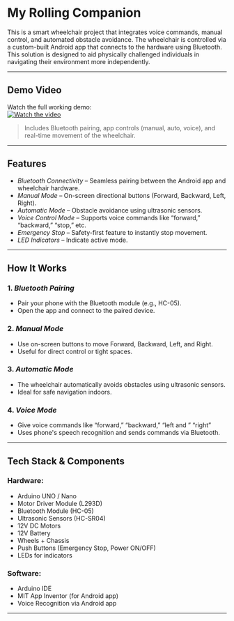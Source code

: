# My Rolling Companion
This is a smart wheelchair project that integrates voice commands, manual  control, and automated obstacle avoidance. The wheelchair is controlled via a custom-built Android app that connects to the hardware using Bluetooth. This solution is designed to aid physically challenged individuals in navigating their environment more independently.

---

## Demo Video

Watch the full working demo:  
[![Watch the video](https://img.youtube.com/vi/YOUR_VIDEO_ID/0.jpg)](https://www.youtube.com/watch?v=YOUR_VIDEO_ID)

> Includes Bluetooth pairing, app controls (manual, auto, voice), and real-time movement of the wheelchair.

---

## Features

- *Bluetooth Connectivity* – Seamless pairing between the Android app and wheelchair hardware.
- *Manual Mode* – On-screen directional buttons (Forward, Backward, Left, Right).
- *Automatic Mode* – Obstacle avoidance using ultrasonic sensors.
- *Voice Control Mode* – Supports voice commands like “forward,” “backward,” “stop,” etc.
- *Emergency Stop* – Safety-first feature to instantly stop movement.
- *LED Indicators* – Indicate active mode.

---

## How It Works

### 1. *Bluetooth Pairing*
- Pair your phone with the Bluetooth module (e.g., HC-05).
- Open the app and connect to the paired device.

### 2. *Manual Mode*
- Use on-screen buttons to move Forward, Backward, Left, and Right.
- Useful for direct control or tight spaces.

### 3. *Automatic Mode*
- The wheelchair automatically avoids obstacles using ultrasonic sensors.
- Ideal for safe navigation indoors.

### 4. *Voice Mode*
- Give voice commands like “forward,” “backward,” “left and ” “right”
- Uses phone's speech recognition and sends commands via Bluetooth.

---

## Tech Stack & Components

### Hardware:
- Arduino UNO / Nano
- Motor Driver Module (L293D)
- Bluetooth Module (HC-05)
- Ultrasonic Sensors (HC-SR04)
- 12V DC Motors
- 12V Battery
- Wheels + Chassis
- Push Buttons (Emergency Stop, Power ON/OFF)
- LEDs for indicators

### Software:
- Arduino IDE
- MIT App Inventor (for Android app)
- Voice Recognition via Android app

---
